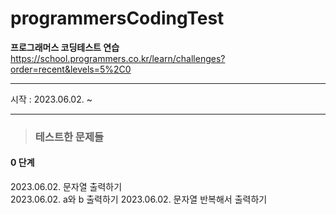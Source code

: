 # programmersCodingTest
**프로그래머스 코딩테스트 연습**   
https://school.programmers.co.kr/learn/challenges?order=recent&levels=5%2C0   

---
시작 : 2023.06.02. ~   

---
> ###  테스트한 문제들

#### 0 단계
2023.06.02. 문자열 출력하기   
2023.06.02. a와 b 출력하기
2023.06.02. 문자열 반복해서 출력하기
